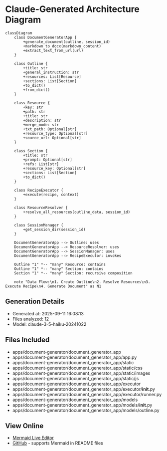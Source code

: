 # Claude-Generated Architecture Diagram

```mermaid
classDiagram
    class DocumentGeneratorApp {
        +generate_document(outline, session_id)
        +markdown_to_docx(markdown_content)
        +extract_text_from_url(url)
    }

    class Outline {
        +title: str
        +general_instruction: str
        +resources: List[Resource]
        +sections: List[Section]
        +to_dict()
        +from_dict()
    }

    class Resource {
        +key: str
        +path: str
        +title: str
        +description: str
        +merge_mode: str
        +txt_path: Optional[str]
        +resource_type: Optional[str]
        +source_url: Optional[str]
    }

    class Section {
        +title: str
        +prompt: Optional[str]
        +refs: List[str]
        +resource_key: Optional[str]
        +sections: List[Section]
        +to_dict()
    }

    class RecipeExecutor {
        +execute(recipe, context)
    }

    class ResourceResolver {
        +resolve_all_resources(outline_data, session_id)
    }

    class SessionManager {
        +get_session_dir(session_id)
    }

    DocumentGeneratorApp --> Outline: uses
    DocumentGeneratorApp --> ResourceResolver: uses
    DocumentGeneratorApp --> SessionManager: uses
    DocumentGeneratorApp --> RecipeExecutor: invokes

    Outline "1" *-- "many" Resource: contains
    Outline "1" *-- "many" Section: contains
    Section "1" *-- "many" Section: recursive composition

    note "Data Flow:\n1. Create Outline\n2. Resolve Resources\n3. Execute Recipe\n4. Generate Document" as N1
```

## Generation Details
- Generated at: 2025-09-11 16:08:13
- Files analyzed: 12
- Model: claude-3-5-haiku-20241022

## Files Included
- apps/document-generator/document_generator_app
- apps/document-generator/document_generator_app/app.py
- apps/document-generator/document_generator_app/static
- apps/document-generator/document_generator_app/static/css
- apps/document-generator/document_generator_app/static/images
- apps/document-generator/document_generator_app/static/js
- apps/document-generator/document_generator_app/executor
- apps/document-generator/document_generator_app/executor/__init__.py
- apps/document-generator/document_generator_app/executor/runner.py
- apps/document-generator/document_generator_app/models
- apps/document-generator/document_generator_app/models/__init__.py
- apps/document-generator/document_generator_app/models/outline.py

## View Online
- [Mermaid Live Editor](https://mermaid.live)
- [GitHub](https://github.com) - supports Mermaid in README files
